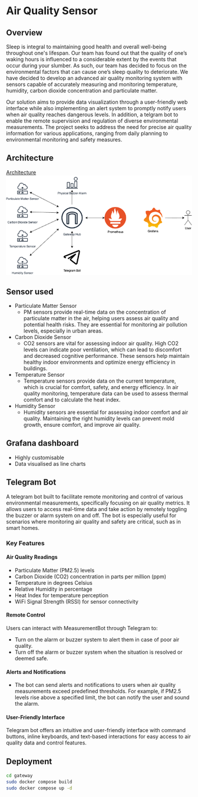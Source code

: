 # Air Quality Sensor

## Overview

Sleep is integral to maintaining good health and overall well-being throughout one's lifespan. Our team has found out that the quality of one’s waking hours is influenced to a considerable extent by the events that occur during your slumber. As such, our team has decided to focus on the environmental factors that can cause one’s sleep quality to deteriorate. We have decided to develop an advanced air quality monitoring system with sensors capable of accurately measuring and monitoring temperature, humidity, carbon dioxide concentration and particulate matter.

Our solution aims to provide data visualization through a user-friendly web interface while also implementing an alert system to promptly notify users when air quality reaches dangerous levels. In addition, a telgram bot to enable the remote supervision and regulation of diverse environmental measurements. The project seeks to address the need for precise air quality information for various applications, ranging from daily planning to environmental monitoring and safety measures.

## Architecture

[Architecture](images/Architecture.png)
<img src="images/Architecture.png" alt="Architecture">

## Sensor used

- Particulate Matter Sensor
  - PM sensors provide real-time data on the concentration of particulate matter in the air, helping users assess air quality and potential health risks. They are essential for monitoring air pollution levels, especially in urban areas.
- Carbon Dioxide Sensor
  - CO2 sensors are vital for assessing indoor air quality. High CO2 levels can indicate poor ventilation, which can lead to discomfort and decreased cognitive performance. These sensors help maintain healthy indoor environments and optimize energy efficiency in buildings.
- Temperature Sensor
  - Temperature sensors provide data on the current temperature, which is crucial for comfort, safety, and energy efficiency. In air quality monitoring, temperature data can be used to assess thermal comfort and to calculate the heat index.
- Humidity Sensor
  - Humidity sensors are essential for assessing indoor comfort and air quality. Maintaining the right humidity levels can prevent mold growth, ensure comfort, and improve air quality.

## Grafana dashboard

- Highly customisable
- Data visualised as line charts

## Telegram Bot

A telegram bot built to facilitate remote monitoring and control of various environmental measurements, specifically focusing on air quality metrics. It allows users to access real-time data and take action by remotely toggling the buzzer or alarm system on and off. The bot is especially useful for scenarios where monitoring air quality and safety are critical, such as in smart homes.

### Key Features

#### Air Quality Readings

- Particulate Matter (PM2.5) levels
- Carbon Dioxide (CO2) concentration in parts per million (ppm)
- Temperature in degrees Celsius
- Relative Humidity in percentage
- Heat Index for temperature perception
- WiFi Signal Strength (RSSI) for sensor connectivity

#### Remote Control

Users can interact with MeasurementBot through Telegram to:

- Turn on the alarm or buzzer system to alert them in case of poor air quality.
- Turn off the alarm or buzzer system when the situation is resolved or deemed safe.

#### Alerts and Notifications

- The bot can send alerts and notifications to users when air quality measurements exceed predefined thresholds. For example, if PM2.5 levels rise above a specified limit, the bot can notify the user and sound the alarm.

#### User-Friendly Interface

Telegram bot offers an intuitive and user-friendly interface with command buttons, inline keyboards, and text-based interactions for easy access to air quality data and control features.

## Deployment

```bash
cd gateway
sudo docker compose build
sudo docker compose up -d
```
